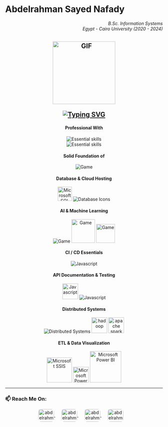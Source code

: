 <div>
    <h1 align="left">Abdelrahman Sayed Nafady </h1>
    <h6 align="right">
  <i>
    B.Sc. Information Systems<br/>Egypt - Cairo University (2020 - 2024)
  </i>
</h6>
</div>
<h2>
<div id="badges" align="center"> 
<img align="center" alt="GIF" src="https://i.giphy.com/media/v1.Y2lkPTc5MGI3NjExem0ycTdmenN4OHhkZHBkZzM3a3h5Z25vNTdxbjBwajA5MjZlZmxpYiZlcD12MV9pbnRlcm5hbF9naWZfYnlfaWQmY3Q9Zw/1vlBgKjXEz1jTtsuiH/giphy.gif" width="200" />
  
[![Typing SVG](https://readme-typing-svg.demolab.com?font=Doto&size=24&pause=1000&center=true&width=435&lines=A+Guy+Who+Can+Code++.+.+.+%F0%9F%91%A8%E2%80%8D%F0%9F%92%BB)](https://git.io/typing-svg)
</div>

</h2>

<h4 align="center">
    Professional With
</h4>

<p align="center">
  <img src="https://skillicons.dev/icons?i=java,spring,laravel,cpp" alt="Essential skills" />
  <br/>
  <img src="https://skillicons.dev/icons?i=js,react,tailwind" alt="Essential skills" />
</p>

<h4 align="center">
  Solid Foundation of
</h4>

<p align="center">
  <img src="https://skillicons.dev/icons?i=django,express,ts,linux,aws" alt="Game" />
</p>

<h4 align="center">
    Database & Cloud Hosting
</h4>

<p align="center">
  <img src="https://img.icons8.com/?size=100&id=laYYF3dV0Iew&format=png&color=000000" width="45" alt="Microsoft SQL Server Icon" />
  <img src="https://skillicons.dev/icons?i=postgresql,mysql,mongodb,redis,elasticsearch" alt="Database Icons" />
</p>

<h4 align="center">
  AI & Machine Learning
</h4>

<p align="center">
  <img src="https://skillicons.dev/icons?i=tensorflow,py" alt="Game" />
  <img src="https://pandas.pydata.org/static/img/pandas_secondary_white.svg" width="75" alt="Game" />
  <img src="https://icon.icepanel.io/Technology/svg/scikit-learn.svg" width="60" alt="Game" />
</p>

<h4 align="center">
  CI / CD Essentials
</h4>
<p align="center">
    <img src="https://skillicons.dev/icons?i=docker,kubernetes,githubactions,jenkins,git,github" alt="Javascript" />
</p>

<h4 align="center">
    API Documentation & Testing
</h4>
<p align="center">
    <img src="https://upload.wikimedia.org/wikipedia/commons/a/ab/Swagger-logo.png" width="50" alt="Javascript" />
    <img src="https://skillicons.dev/icons?i=postman" alt="Javascript" />
</p>


<h4 align="center">
  Distributed Systems
</h4>

<p align="center">
  <img src="https://skillicons.dev/icons?i=kafka" alt="Distributed Systems" />
  <img src="https://icon.icepanel.io/Technology/svg/Apache-Hadoop.svg" width="50" alt="hadoop" />
  <img src="https://icon.icepanel.io/Technology/svg/Apache-Spark.svg" width="50" alt="apache spark" />
</p>

<h4 align="center">
  ETL & Data Visualization
</h4>

<p align="center">
  <img src="https://cdn.prod.website-files.com/6064b31ff49a2d31e0493af1/66d1619402e0a2a8054d28da_660cf955d57294eefd7bfdaa_OzkE8fiKw7u7IGHsCJLx6_VdC0ztb7AOPIg-WBSIO8HPIrw3vjEh-KrokuY5Uo_iHDegaedpSIQw12kmgdnduxRzYTgo-BDRCmwe--uQokgS3bNpouK6cJTvwGlTa9K2Lgfddhf2c6KDPeHBU_XW9A.png" width="80" alt="Microsoft SSIS" />
  <img src="https://img.icons8.com/?size=100&id=3sGOUDo9nJ4k&format=png&color=000000" width="50" alt="Microsoft Power BI" />
  <img src="https://upload.wikimedia.org/wikipedia/commons/thumb/4/4b/Tableau_Logo.png/1200px-Tableau_Logo.png?20181120160841" width="100" alt="Microsoft Power BI" />
</p>

---

### 📫 Reach Me On:
<p align="center">
  <a href="https://linkedin.com/in/abdelrahmannafady" target="blank" style="margin-right: 20px;">
    <img align="center" src="https://raw.githubusercontent.com/rahuldkjain/github-profile-readme-generator/master/src/images/icons/Social/linked-in-alt.svg" alt="abdelrahmannafady" height="40" width="50" style="border-radius: 8px;" />
  </a>
  <a href="https://www.leetcode.com/abdelrahmansayed171" target="blank" style="margin-right: 20px;">
    <img align="center" src="https://raw.githubusercontent.com/rahuldkjain/github-profile-readme-generator/master/src/images/icons/Social/leet-code.svg" alt="abdelrahmansayed171" height="40" width="50" style="border-radius: 8px;" />
  </a>
  <a href="https://fb.com/abdelrahman.sayed.92372" target="blank" style="margin-right: 20px;">
    <img align="center" src="https://raw.githubusercontent.com/rahuldkjain/github-profile-readme-generator/master/src/images/icons/Social/facebook.svg" alt="abdelrahman.sayed.92372" height="40" width="50" style="border-radius: 8px;" />
  </a>
  <a href="https://www.youtube.com/@abdelrahmansayed4727" target="blank" style="margin-right: 20px;">
    <img align="center" src="https://raw.githubusercontent.com/rahuldkjain/github-profile-readme-generator/master/src/images/icons/Social/youtube.svg" alt="abdelrahmansayed4727" height="40" width="50" style="border-radius: 8px;" />
  </a>
</p>


